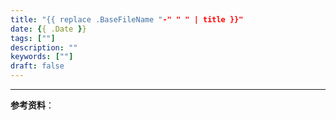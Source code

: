 ```yaml
---
title: "{{ replace .BaseFileName "-" " " | title }}"
date: {{ .Date }}
tags: [""]
description: ""
keywords: [""]
draft: false
---
```


---

**参考资料**：

